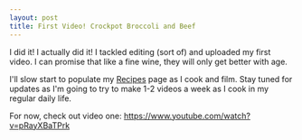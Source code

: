 ```yaml
---
layout: post
title: First Video! Crockpot Broccoli and Beef
---
```


I did it! I actually did it! I tackled editing (sort of) and uploaded my first video. I can promise that like a fine wine, they will only get better with age.

I'll slow start to populate my [Recipes](/recipes) page as I cook and film. Stay tuned for updates as I'm going to try to make 1-2 videos a week as I cook in my regular daily life. 

For now, check out video one: <https://www.youtube.com/watch?v=pRayXBaTPrk>
